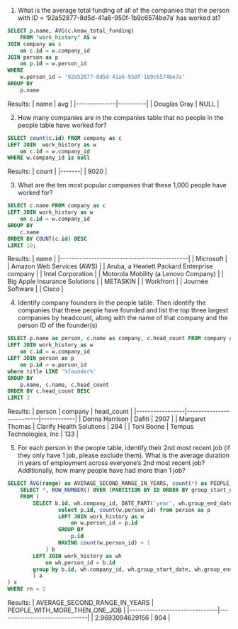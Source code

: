 1. What is the average total funding of all of the companies that the person with ID = ‘92a52877-8d5d-41a6-950f-1b9c6574be7a’ has worked at?

```sql
SELECT p.name, AVG(c.know_total_funding)
	FROM "work_history" AS w
JOIN company as c
	on c.id = w.company_id
JOIN person as p
	on p.id = w.person_id
WHERE 
	w.person_id = '92a52877-8d5d-41a6-950f-1b9c6574be7a'
GROUP BY 
	p.name
```

Results:
| name         | avg      |
|--------------|----------|
| Douglas Gray | NULL	  |



2. How many companies are in the companies table that no people in the people table have worked for?

```sql
SELECT count(c.id) FROM company as c
LEFT JOIN  work_history as w
	on c.id = w.company_id
WHERE w.company_id is null
```

Results:
| count |
|-------|
| 9020  |

3. What are the ten most popular companies that these 1,000 people have worked for?

```sql
SELECT c.name FROM company as c
LEFT JOIN work_history as w
	on c.id = w.company_id
GROUP BY
	c.name
ORDER BY COUNT(c.id) DESC 
LIMIT 10;
```

Results:
| name                                        |
|---------------------------------------------|
| Microsoft                                   |
| Amazon Web Services (AWS)                   |
| Aruba, a Hewlett Packard Enterprise company |
| Intel Corporation                           |
| Motorola Mobility (a Lenovo Company)        |
| Big Apple Insurance Solutions               |
| METASKIN                                    |
| Workfront                                   |
| Journée Software                            |
| Cisco                                       |


4. Identify company founders in the people table. Then identify the companies that these people have founded and list the top three largest companies by headcount, along with the name of that company and the person ID of the founder(s)

```sql
SELECT p.name as person, c.name as company, c.head_count FROM company as c
LEFT JOIN work_history as w
	on c.id = w.company_id
LEFT JOIN person as p
	on p.id = w.person_id
where title LIKE '%founder%'
GROUP BY 
	p.name, c.name, c.head_count
ORDER BY c.head_count DESC
LIMIT 3
```

Results:
| person          | company                  | head_count |
|-----------------|--------------------------|------------|
| Donna Harrison  | Dafiti                   | 2907       |
| Margaret Thomas | Clarify Health Solutions | 294        |
| Toni Boone      | Tempus Technologies, Inc | 133        |

5. For each person in the people table, identify their 2nd most recent job (if they only have 1 job, please exclude them). What is the average duration in years of employment across everyone’s 2nd most recent job? Additionally, how many people have had more than 1 job?

```sql
SELECT AVG(range) as AVERAGE_SECOND_RANGE_IN_YEARS, count(*) as PEOPLE_WITH_MORE_THEN_ONE_JOB FROM (
    SELECT *, ROW_NUMBER() OVER (PARTITION BY ID ORDER BY group_start_date DESC) AS rn
    FROM (
		SELECT b.id, wh.company_id, DATE_PART('year', wh.group_end_date::date) - DATE_PART('year', wh.group_start_date::date) AS range, wh.group_start_date, wh.group_end_date FROM (
				select p.id, count(w.person_id) from person as p 
				LEFT JOIN work_history as w
					on w.person_id = p.id
				GROUP BY 
					p.id
				HAVING count(w.person_id) > 1
			) b
		LEFT JOIN work_history as wh
			on wh.person_id = b.id 
		group by b.id, wh.company_id, wh.group_start_date, wh.group_end_date
		) a
) x
WHERE rn = 2
```

Results:
| AVERAGE_SECOND_RANGE_IN_YEARS | PEOPLE_WITH_MORE_THEN_ONE_JOB |
|-------------------------------|-------------------------------|
| 2.9693094629156               | 904                           |
